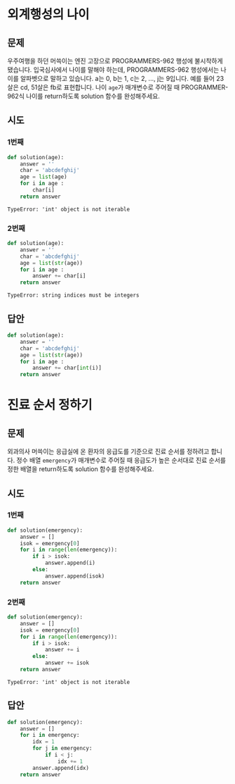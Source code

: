 # 외계행성의 나이



## 문제

우주여행을 하던 머쓱이는 엔진 고장으로 PROGRAMMERS-962 행성에 불시착하게 됐습니다. 입국심사에서 나이를 말해야 하는데, PROGRAMMERS-962 행성에서는 나이를 알파벳으로 말하고 있습니다. a는 0, b는 1, c는 2, ..., j는 9입니다. 예를 들어 23살은 cd, 51살은 fb로 표현합니다. 나이 `age`가 매개변수로 주어질 때 PROGRAMMER-962식 나이를 return하도록 solution 함수를 완성해주세요.



## 시도

### 1번째

```py
def solution(age):
    answer = ''
    char = 'abcdefghij'
    age = list(age)
    for i in age :
        char[i]
    return answer
```

`TypeError: 'int' object is not iterable`



### 2번째

```py
def solution(age):
    answer = ''
    char = 'abcdefghij'
    age = list(str(age))
    for i in age :
        answer += char[i]
    return answer
```

`TypeError: string indices must be integers`



## 답안

```py
def solution(age):
    answer = ''
    char = 'abcdefghij'
    age = list(str(age))
    for i in age :
        answer += char[int(i)]
    return answer
```



# 진료 순서 정하기

## 문제

외과의사 머쓱이는 응급실에 온 환자의 응급도를 기준으로 진료 순서를 정하려고 합니다. 정수 배열 `emergency`가 매개변수로 주어질 때 응급도가 높은 순서대로 진료 순서를 정한 배열을 return하도록 solution 함수를 완성해주세요.

## 시도

### 1번째

```py
def solution(emergency):
    answer = []
    isok = emergency[0]
    for i in range(len(emergency)):
        if i > isok:
            answer.append(i)
        else:
            answer.append(isok)
    return answer
```



### 2번째

```py
def solution(emergency):
    answer = []
    isok = emergency[0]
    for i in range(len(emergency)):
        if i > isok:
            answer += i
        else:
            answer += isok
    return answer
```

`TypeError: 'int' object is not iterable`



## 답안

```py
def solution(emergency):
    answer = []
    for i in emergency:
        idx = 1
        for j in emergency:
            if i < j:
                idx += 1
        answer.append(idx)
    return answer 
```



